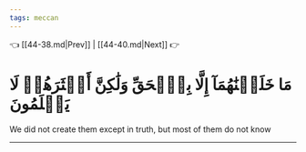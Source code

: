 ```yaml
---
tags: meccan
---
```


👈 [[44-38.md|Prev]] | [[44-40.md|Next]] 👉

# مَا خَلَقۡنَٰهُمَآ إِلَّا بِٱلۡحَقِّ وَلَٰكِنَّ أَكۡثَرَهُمۡ لَا يَعۡلَمُونَ

We did not create them except in truth, but most of them do not know

---

